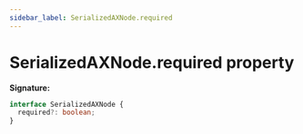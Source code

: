 ```yaml
---
sidebar_label: SerializedAXNode.required
---
```


# SerializedAXNode.required property

**Signature:**

```typescript
interface SerializedAXNode {
  required?: boolean;
}
```
